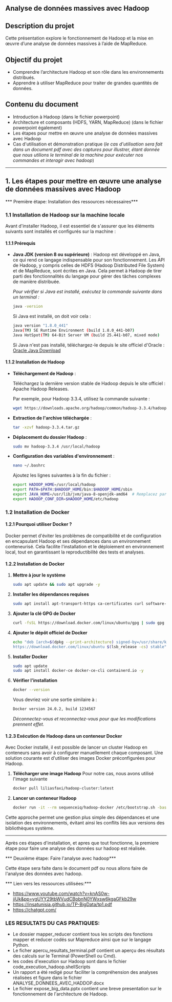 ##                        Analyse de données massives avec Hadoop

## Description du projet

Cette présentation explore le fonctionnement de Hadoop et la mise en œuvre d’une analyse de données
massives à l’aide de MapReduce.

## Objectif du projet

- Comprendre l’architecture Hadoop et son rôle dans les environnements distribués.
- Apprendre à utiliser MapReduce pour traiter de grandes quantités de données.

## Contenu du document

- Introduction à Hadoop (dans le fichier powerpoint)
- Architecture et composants (HDFS, YARN, MapReduce) (dans le fichier powerpoint également)
- Les étapes pour mettre en œuvre une analyse de données massives avec Hadoop
- Cas d'utilisation et démonstration pratique (*le cas d'utilisation sera fait dans un document 
pdf avec des captures pour illustrer, étant donnée que nous utilions le terminal de la machine 
pour exécuter nos commandes et interagir avec hadoop*)

---

## 1. Les étapes pour mettre en œuvre une analyse de données massives avec Hadoop


*** Première étape: Installation des ressources nécessaires***

### 1.1 Installation de Hadoop sur la machine locale

Avant d'installer Hadoop, il est essentiel de s'assurer que les éléments suivants sont installés et
 configurés sur la machine :

#### 1.1.1 Prérequis

- **Java JDK (version 8 ou supérieure)** :
  Hadoop est développé en Java, ce qui rend ce langage indispensable pour son fonctionnement. Les API 
  de Hadoop, y compris celles de HDFS (Hadoop Distributed File System) et de MapReduce, sont écrites en Java.
  Cela permet à Hadoop de tirer parti des fonctionnalités du langage pour gérer des tâches complexes de manière distribuée.

  *Pour vérifier si Java est installé, exécutez la commande suivante dans un terminal :*

  ```sh
  java -version
  ```
  
  Si Java est installé, on doit voir cela :
  ```sh
  java version "1.8.0_441"
  Java(TM) SE Runtime Environment (build 1.8.0_441-b07)
  Java HotSpot(TM) 64-Bit Server VM (build 25.441-b07, mixed mode)
  ```

  Si Java n'est pas installé, téléchargez-le depuis le site officiel d'Oracle : 
  [Oracle Java Download](https://www.oracle.com/java/technologies/javase-downloads.html)

#### 1.1.2 Installation de Hadoop

- **Téléchargement de Hadoop** :

  Téléchargez la dernière version stable de Hadoop depuis le site officiel : Apache Hadoop Releases.

  Par exemple, pour Hadoop 3.3.4, utilisez la commande suivante :
  ```sh
  wget https://downloads.apache.org/hadoop/common/hadoop-3.3.4/hadoop-3.3.4.tar.gz
  ```
- **Extraction de l'archive téléchargée** :
  ```sh
  tar -xzvf hadoop-3.3.4.tar.gz
  ```
- **Déplacement du dossier Hadoop** :
  ```sh
  sudo mv hadoop-3.3.4 /usr/local/hadoop
  ```
- **Configuration des variables d'environnement** :
  ```sh
  nano ~/.bashrc
  ```
  Ajoutez les lignes suivantes à la fin du fichier :
  ```sh
  export HADOOP_HOME=/usr/local/hadoop
  export PATH=$PATH:$HADOOP_HOME/bin:$HADOOP_HOME/sbin
  export JAVA_HOME=/usr/lib/jvm/java-8-openjdk-amd64  # Remplacez par le chemin de votre JDK
  export HADOOP_CONF_DIR=$HADOOP_HOME/etc/hadoop
  ```

### 1.2 Installation de Docker

#### 1.2.1 Pourquoi utiliser Docker ?

Docker permet d'éviter les problèmes de compatibilité et de configuration en encapsulant Hadoop et
ses dépendances dans un environnement conteneurisé. Cela facilite l'installation et le déploiement
 en environnement local, tout en garantissant la reproductibilité des tests et analyses.

#### 1.2.2 Installation de Docker

1. **Mettre à jour le système**
   ```sh
   sudo apt update && sudo apt upgrade -y
   ```
2. **Installer les dépendances requises**
   ```sh
   sudo apt install apt-transport-https ca-certificates curl software-properties-common -y
   ```
3. **Ajouter la clé GPG de Docker**
   ```sh
   curl -fsSL https://download.docker.com/linux/ubuntu/gpg | sudo gpg --dearmor -o /usr/share/keyrings/docker-archive-keyring.gpg
   ```
4. **Ajouter le dépôt officiel de Docker**
   ```sh
   echo "deb [arch=$(dpkg --print-architecture) signed-by=/usr/share/keyrings/docker-archive-keyring.gpg]
   https://download.docker.com/linux/ubuntu $(lsb_release -cs) stable" | sudo tee /etc/apt/sources.list.d/docker.list > /dev/null
   ```
5. **Installer Docker**
   ```sh
   sudo apt update
   sudo apt install docker-ce docker-ce-cli containerd.io -y
   ```
6. **Vérifier l'installation**
   ```sh
   docker --version
   ```
   Vous devriez voir une sortie similaire à :
   ```sh
   Docker version 24.0.2, build 1234567
   ```

   *Déconnectez-vous et reconnectez-vous pour que les modifications prennent effet.*

#### 1.2.3 Exécution de Hadoop dans un conteneur Docker

Avec Docker installé, il est possible de lancer un cluster Hadoop en conteneurs sans avoir à configurer 
manuellement chaque composant. Une solution courante est d'utiliser des images Docker préconfigurées pour Hadoop.

1. **Télécharger une image Hadoop**
Pour notre cas, nous avons utilisé l'image suivante
   ```sh
   docker pull liliasfaxi/hadoop-cluster:latest
   ```
2. **Lancer un conteneur Hadoop**
   ```sh
   docker run -it --rm sequenceiq/hadoop-docker /etc/bootstrap.sh -bash
   ```

Cette approche permet une gestion plus simple des dépendances et une isolation des environnements, évitant ainsi
 les conflits liés aux versions des bibliothèques système.

---

Après ces étapes d'installation, et apres que tout fonctionne, la premiere étape pour faire une analyse des données sur
hadoop est réalisée.


*** Deuxième étape: Faire l'analyse avec hadoop***

Cette étape sera faite dans le document pdf ou nous allons faire de l'analyse des données avec hadoop.


*** Lien vers les ressources utilisées:***

 * https://www.youtube.com/watch?v=knAS0w-jiUk&pp=ygUYY29tbWVudCBpbnN0YWxsw6kgaGFkb29w
 * https://insatunisia.github.io/TP-BigData/tp1.pdf
 * https://chatgpt.com/

### LES RESULTATS DU CAS PRATIQUES:
- Le dossier mapper_reducer contient tous les scripts des fonctions mapper et reducer codés sur Mapreduce ainsi que sur le langage Python.
- Le ficher apercu_resultats_terminal.pdf contient un aperçu des résultats des calculs sur le Terminal (PowerShell ou Cmd).
- les codes d'execution sur Hadoop sont dans le fichier code_execution_hadoop.shellScripts
- Un rapport a été redigé pour faciliter la compréhension des analyses réalisées et figure dans le fichier ANALYSE_DONNEES_AVEC_HADDOP.docx
- Le fichier expose_big_data.pptx contient une breve presentation sur le fonctionnement de l'architecture de Hadoop.
